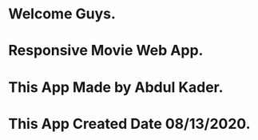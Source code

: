 # Welcome Guys.

# Responsive Movie Web App.

# This App Made by Abdul Kader.

# This App Created Date 08/13/2020.
